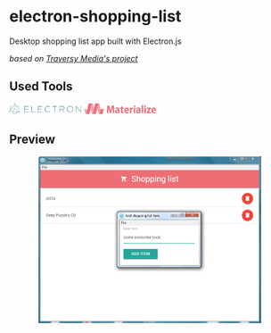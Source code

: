 # electron-shopping-list
Desktop shopping list app built with Electron.js 

*based on [Traversy Media's project](https://www.youtube.com/watch?v=kN1Czs0m1SU)*

## Used Tools
<img src="https://raw.githubusercontent.com/ArkejGit/electron-shopping-list/master/img/electron-logo.png" height="20"/>
<img src="https://raw.githubusercontent.com/ArkejGit/electron-shopping-list/master/img/materialize-css-logo.png" height="20"/>

## Preview
<p align="center">
  <img src="https://raw.githubusercontent.com/ArkejGit/electron-shopping-list/master/img/electron-shopping-list-preview.png" width="400"/>
</p>

